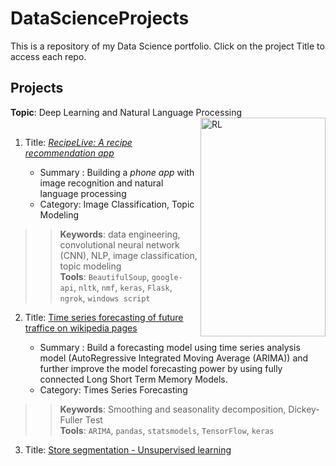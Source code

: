 # DataScienceProjects
This is a repository of my Data Science portfolio. Click on the project Title to access each repo.

## Projects

**Topic**:  Deep Learning and Natural Language Processing  
&nbsp;   &nbsp; &nbsp;   &nbsp; &nbsp;   &nbsp; <img src="https://github.com/hdev7/RecipeLive/blob/master/docs/project_demo.gif" alt="RL" title="RecipeLive App" width="200" height="350" align="right"/>

1. Title: [_RecipeLive: A recipe recommendation app_](https://github.com/hdev7/RecipeLive)

    - Summary : Building a _phone app_ with image recognition and natural language processing  
    - Category: Image Classification, Topic Modeling


>>**Keywords**: data engineering, convolutional neural network (CNN), NLP, image classification, topic modeling<br />
>>**Tools**: `BeautifulSoup`, `google-api`, `nltk`, `nmf`, `keras`, `Flask`, `ngrok`, `windows script`

2. Title: [Time series forecasting of future traffice on wikipedia pages](https://github.com/hdev7/Forecast-future-traffic-on-wikipedia-pages)

    - Summary : Build a forecasting model using time series analysis model (AutoRegressive Integrated Moving Average (ARIMA)) and further improve the model forecasting power by using fully connected Long Short Term Memory Models. 
    - Category: Times Series Forecasting

>>**Keywords**: Smoothing and seasonality decomposition, Dickey-Fuller Test<br />
>>**Tools**: `ARIMA`, `pandas`, `statsmodels`, `TensorFlow`, `keras`

3. Title: [Store segmentation - Unsupervised learning](https://github.com/hdev7/Store-clustering)
    
    
